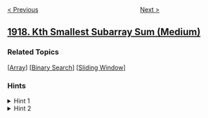 <!--|This file generated by command(leetcode description); DO NOT EDIT.    |-->
<!--+----------------------------------------------------------------------+-->
<!--|@author    awesee <openset.wang@gmail.com>                           |-->
<!--|@link      https://github.com/awesee                                 |-->
<!--|@home      https://github.com/awesee/leetcode                        |-->
<!--+----------------------------------------------------------------------+-->

[< Previous](../leetcodify-friends-recommendations "Leetcodify Friends Recommendations")
　　　　　　　　　　　　　　　　
[Next >](../leetcodify-similar-friends "Leetcodify Similar Friends")

## [1918. Kth Smallest Subarray Sum (Medium)](https://leetcode.com/problems/kth-smallest-subarray-sum "第 K 小的子数组和·")



### Related Topics
  [[Array](../../tag/array/README.md)]
  [[Binary Search](../../tag/binary-search/README.md)]
  [[Sliding Window](../../tag/sliding-window/README.md)]

### Hints
<details>
<summary>Hint 1</summary>
How can you compute the number of subarrays with a sum less than a given value?
</details>

<details>
<summary>Hint 2</summary>
Can we use binary search to help find the answer?
</details>
